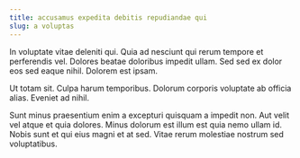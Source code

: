 ```yaml
---
title: accusamus expedita debitis repudiandae qui
slug: a voluptas
---
```


In voluptate vitae deleniti qui. Quia ad nesciunt qui rerum tempore et perferendis vel. Dolores beatae doloribus impedit ullam. Sed sed ex dolor eos sed eaque nihil. Dolorem est ipsam.

Ut totam sit. Culpa harum temporibus. Dolorum corporis voluptate ab officia alias. Eveniet ad nihil.

Sunt minus praesentium enim a excepturi quisquam a impedit non. Aut velit vel atque et quia dolores. Minus dolorum est illum est quia nemo ullam id. Nobis sunt et qui eius magni et at sed. Vitae rerum molestiae nostrum sed voluptatibus.
